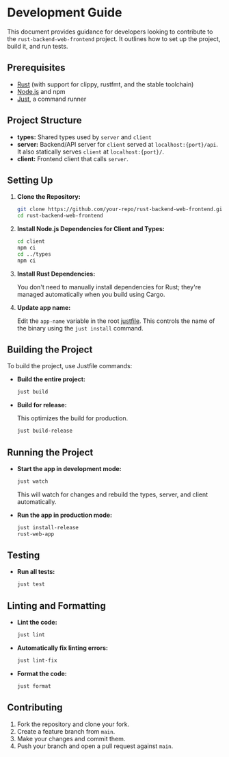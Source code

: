 # Development Guide

This document provides guidance for developers looking to contribute to the `rust-backend-web-frontend` project. It outlines how to set up the project, build it, and run tests.

## Prerequisites

- [Rust](https://www.rust-lang.org/) (with support for clippy, rustfmt, and the stable toolchain)
- [Node.js](https://nodejs.org/) and npm
- [Just](https://github.com/casey/just), a command runner

## Project Structure

- **types:** Shared types used by `server` and `client`
- **server:** Backend/API server for `client` served at `localhost:{port}/api`. It also statically serves `client` at `localhost:{port}/`.
- **client:** Frontend client that calls `server`.

## Setting Up

1. **Clone the Repository:**

   ```bash
   git clone https://github.com/your-repo/rust-backend-web-frontend.git
   cd rust-backend-web-frontend
   ```

2. **Install Node.js Dependencies for Client and Types:**

   ```bash
   cd client
   npm ci
   cd ../types
   npm ci
   ```

3. **Install Rust Dependencies:**

   You don't need to manually install dependencies for Rust; they're managed automatically when you build using Cargo.

4. **Update app name:**

   Edit the `app-name` variable in the root [justfile](./justfile). This controls the name of the binary using the `just install` command.

## Building the Project

To build the project, use Justfile commands:

- **Build the entire project:**

  ```bash
  just build
  ```

- **Build for release:**

  This optimizes the build for production.

  ```bash
  just build-release
  ```

## Running the Project

- **Start the app in development mode:**

  ```bash
  just watch
  ```

  This will watch for changes and rebuild the types, server, and client automatically.

- **Run the app in production mode:**

  ```bash
  just install-release
  rust-web-app
  ```

## Testing

- **Run all tests:**

  ```bash
  just test
  ```

## Linting and Formatting

- **Lint the code:**

  ```bash
  just lint
  ```

- **Automatically fix linting errors:**

  ```bash
  just lint-fix
  ```

- **Format the code:**
  ```bash
  just format
  ```

## Contributing

1. Fork the repository and clone your fork.
2. Create a feature branch from `main`.
3. Make your changes and commit them.
4. Push your branch and open a pull request against `main`.
